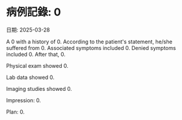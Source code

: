 # 病例記錄: 0

日期: 2025-03-28

A 0 with a history of 0. According to the patient's statement, he/she suffered from 0. Associated symptoms included 0. Denied symptoms included 0. After that, 0. 

Physical exam showed 0. 

Lab data showed 0. 

Imaging studies showed 0. 

Impression: 0. 

Plan: 0. 